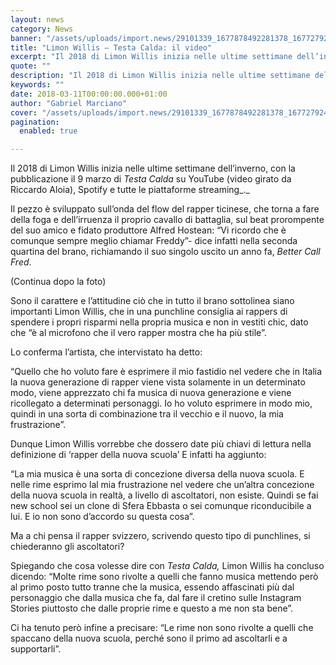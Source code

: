 ```yaml
---
layout: news
category: News
banner: "/assets/uploads/import.news/29101339_1677878492281378_1677279244138315776_n.png"
title: "Limon Willis – Testa Calda: il video"
excerpt: "Il 2018 di Limon Willis inizia nelle ultime settimane dell’inverno, con la pubblicazione il 9 marzo di Testa Calda su YouTube (video girato da Riccardo Aloia), Spotify e tutte le piattaforme streaming. Il pezzo è sviluppato sull’onda del flow del rapper ticinese, che torna a fare della foga e dell’irruenza il proprio cavallo di battaglia, [&hellip"
quote: ""
description: "Il 2018 di Limon Willis inizia nelle ultime settimane dell’inverno, con la pubblicazione il 9 marzo di Testa Calda su YouTube (video girato da Riccardo Aloia), Spotify e tutte le piattaforme streaming. Il pezzo è sviluppato sull’onda del flow del rapper ticinese, che torna a fare della foga e dell’irruenza il proprio cavallo di battaglia, [&hellip"
keywords: ""
date: 2018-03-11T00:00:00.000+01:00
author: "Gabriel Marciano"
cover: "/assets/uploads/import.news/29101339_1677878492281378_1677279244138315776_n.png"
pagination:
  enabled: true

---
```


Il 2018 di Limon Willis inizia nelle ultime settimane dell’inverno, con la pubblicazione il 9 marzo di _Testa Calda_ su YouTube (video girato da Riccardo Aloia), Spotify e tutte le piattaforme streaming_._

Il pezzo è sviluppato sull’onda del flow del rapper ticinese, che torna a fare della foga e dell’irruenza il proprio cavallo di battaglia, sul beat prorompente del suo amico e fidato produttore Alfred Hostean: “Vi ricordo che è comunque sempre meglio chiamar Freddy”- dice infatti nella seconda quartina del brano, richiamando il suo singolo uscito un anno fa, _Better Call Fred_.

(Continua dopo la foto)

Sono il carattere e l’attitudine ciò che in tutto il brano sottolinea siano importanti Limon Willis, che in una punchline consiglia ai rappers di spendere i propri risparmi nella propria musica e non in vestiti chic, dato che “è al microfono che il vero rapper mostra che ha più stile”.

Lo conferma l’artista, che intervistato ha detto:

“Quello che ho voluto fare è esprimere il mio fastidio nel vedere che in Italia la nuova generazione di rapper viene vista solamente in un determinato modo, viene apprezzato chi fa musica di nuova generazione e viene ricollegato a determinati personaggi. Io ho voluto esprimere in modo mio, quindi in una sorta di combinazione tra il vecchio e il nuovo, la mia frustrazione”.

Dunque Limon Willis vorrebbe che dossero date più chiavi di lettura nella definizione di ‘rapper della nuova scuola’ E infatti ha aggiunto:

“La mia musica è una sorta di concezione diversa della nuova scuola. E nelle rime esprimo lal mia frustrazione nel vedere che un’altra concezione della nuova scuola in realtà, a livello di ascoltatori, non esiste. Quindi se fai new school sei un clone di Sfera Ebbasta o sei comunque riconducibile a lui. E io non sono d’accordo su questa cosa”.

Ma a chi pensa il rapper svizzero, scrivendo questo tipo di punchlines, si chiederanno gli ascoltatori?

Spiegando che cosa volesse dire con _Testa Calda,_ Limon Willis ha concluso dicendo: “Molte rime sono rivolte a quelli che fanno musica mettendo però al primo posto tutto tranne che la musica, essendo affascinati più dal personaggio che dalla musica che fa, dal fare il cretino sulle Instagram Stories piuttosto che dalle proprie rime e questo a me non sta bene”.

Ci ha tenuto però infine a precisare: “Le rime non sono rivolte a quelli che spaccano della nuova scuola, perché sono il primo ad ascoltarli e a supportarli”.